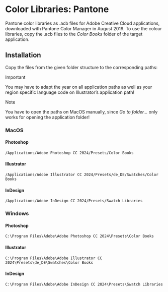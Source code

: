 # Color Libraries: Pantone

Pantone color libraries as .acb files for Adobe Creative Cloud applications, downloaded with Pantone Color Manager in August 2019. To use the colour libraries, copy the .acb files to the *Color Books* folder of the target application.

## Installation

Copy the files from the given folder structure to the corresponding paths:

> [!IMPORTANT]
> You may have to adapt the year on all application paths as well as your region specific language code on Illustrator’s application path!

> [!NOTE]
> You have to open the paths on MacOS manually, since *Go to folder…* only works for opening the application folder!

### MacOS

#### Photoshop
```
/Applications/Adobe Photoshop CC 2024/Presets/Color Books
```

#### Illustrator
```
/Applications/Adobe Illustrator CC 2024/Presets/de_DE/Swatches/Color Books
```

#### InDesign
```
/Applications/Adobe InDesign CC 2024/Presets/Swatch Libraries
```

### Windows

#### Photoshop
```
C:\Program Files\Adobe\Adobe Photoshop CC 2024\Presets\Color Books
```

#### Illustrator
```
C:\Program Files\Adobe\Adobe Illustrator CC 2024\Presets\de_DE\Swatches\Color Books
```

#### InDesign
```
C:\Program Files\Adobe\Adobe InDesign CC 2024\Presets\Swatch Libraries
```
